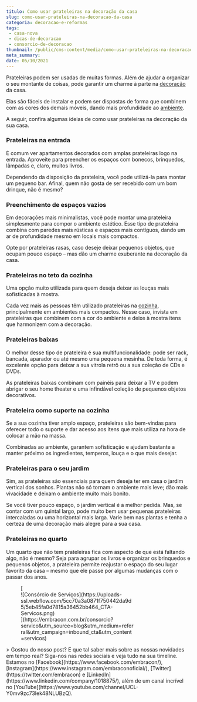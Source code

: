 ```yaml
---
titulo: Como usar prateleiras na decoração da casa
slug: como-usar-prateleiras-na-decoracao-da-casa
categoria: decoracao-e-reformas
tags:
 - casa-nova
 - dicas-de-decoracao
 - consorcio-de-decoracao
thumbnail: /public/cms-content/media/como-usar-prateleiras-na-decoracao-da-casa.png
meta_summary: 
date: 05/10/2021
---
```

Prateleiras podem ser usadas de muitas formas. Além de ajudar a organizar o seu montante de coisas, pode garantir um charme à parte na [decoração](https://www.embracon.com.br/blog/consorcio-de-servicos-para-reformas-e-decoracao) da casa.

Elas são fáceis de instalar e podem ser dispostas de forma que combinem com as cores dos demais móveis, dando mais profundidade ao [ambiente](https://www.embracon.com.br/blog/confira-5-dicas-para-deixar-qualquer-ambiente-aconchegante).

A seguir, confira algumas ideias de como usar prateleiras na decoração da sua casa.

### Prateleiras na entrada

É comum ver apartamentos decorados com amplas prateleiras logo na entrada. Aproveite para preencher os espaços com bonecos, brinquedos, lâmpadas e, claro, muitos livros.

Dependendo da disposição da prateleira, você pode utilizá-la para montar um pequeno bar. Afinal, quem não gosta de ser recebido com um bom drinque, não é mesmo?

### Preenchimento de espaços vazios

Em decorações mais minimalistas, você pode montar uma prateleira simplesmente para compor o ambiente estético. Esse tipo de prateleira combina com paredes mais rústicas e espaços mais contíguos, dando um ar de profundidade mesmo em locais mais compactos.

Opte por prateleiras rasas, caso deseje deixar pequenos objetos, que ocupam pouco espaço – mas dão um charme exuberante na decoração da casa.

### Prateleiras no teto da cozinha

Uma opção muito utilizada para quem deseja deixar as louças mais sofisticadas à mostra.

Cada vez mais as pessoas têm utilizado prateleiras na [cozinha](https://www.embracon.com.br/blog/como-ter-uma-cozinha-funcional-em-casa), principalmente em ambientes mais compactos. Nesse caso, invista em prateleiras que combinem com a cor do ambiente e deixe à mostra itens que harmonizem com a decoração.

### Prateleiras baixas

O melhor desse tipo de prateleira é sua multifuncionalidade: pode ser rack, bancada, aparador ou até mesmo uma pequena mesinha. De toda forma, é excelente opção para deixar a sua vitrola retrô ou a sua coleção de CDs e DVDs.

As prateleiras baixas combinam com painéis para deixar a TV e podem abrigar o seu home theater e uma infindável coleção de pequenos objetos decorativos.

### Prateleira como suporte na cozinha

Se a sua cozinha tiver amplo espaço, prateleiras são bem-vindas para oferecer todo o suporte e dar acesso aos itens que mais utiliza na hora de colocar a mão na massa.

Combinadas ao ambiente, garantem sofisticação e ajudam bastante a manter próximo os ingredientes, temperos, louça e o que mais desejar.

### Prateleiras para o seu jardim

Sim, as prateleiras são essenciais para quem deseja ter em casa o jardim vertical dos sonhos. Plantas não só tornam o ambiente mais leve; dão mais vivacidade e deixam o ambiente muito mais bonito.

Se você tiver pouco espaço, o jardim vertical é a melhor pedida. Mas, se contar com um quintal largo, pode muito bem usar pequenas prateleiras intercaladas ou uma horizontal mais larga. Varie bem nas plantas e tenha a certeza de uma decoração mais alegre para a sua casa.

### Prateleiras no quarto

Um quarto que não tem prateleiras fica com aspecto de que está faltando algo, não é mesmo? Seja para agrupar os livros e organizar os brinquedos e pequenos objetos, a prateleira permite reajustar o espaço do seu lugar favorito da casa – mesmo que ele passe por algumas mudanças com o passar dos anos.

<figure class="w-richtext-figure-type-image w-richtext-align-center" style="max-width:310px">[<div>![Consórcio de Serviços](https://uploads-ssl.webflow.com/5cc70a3a0871f750442da9d5/5eb45fa0d7815a36452bb464_CTA-Servicos.png)</div>](https://embracon.com.br/consorcio?servico&utm_source=blog&utm_medium=referral&utm_campaign=inbound_cta&utm_content=servicos)</figure>> Gostou do nosso post? E que tal saber mais sobre as nossas novidades em tempo real? Siga-nos nas redes sociais e veja tudo na sua timeline. Estamos no [Facebook](https://www.facebook.com/embracon/), [Instagram](https://www.instagram.com/embraconoficial/), [Twitter](https://twitter.com/embracon) e [LinkedIn](https://www.linkedin.com/company/1018875/), além de um canal incrível no [YouTube](https://www.youtube.com/channel/UCL-Y0mv9zc73Iek48NLUBzQ).

